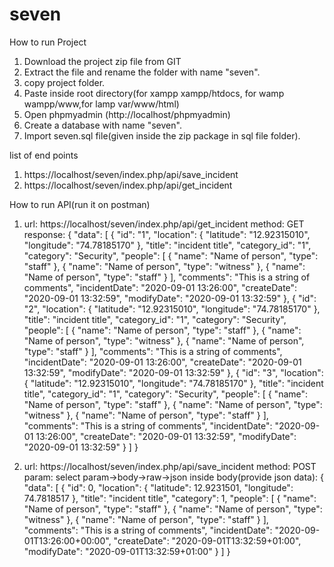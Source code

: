 # seven
How to run Project

1. Download the project zip file from GIT
2. Extract the file and rename the folder with name "seven".
3. copy project folder.
4. Paste inside root directory(for xampp xampp/htdocs, for wamp wampp/www,for lamp var/www/html)
5. Open phpmyadmin (http://localhost/phpmyadmin)
6. Create a database with name "seven".
7. Import seven.sql file(given inside the zip package in sql file folder).


list of end points
1. https://localhost/seven/index.php/api/save_incident
2. https://localhost/seven/index.php/api/get_incident

How to run API(run it on postman)

1. url: https://localhost/seven/index.php/api/get_incident
    method: GET
	response: {
				"data": [
					{
						"id": "1",
						"location": {
							"latitude": "12.92315010",
							"longitude": "74.78185170"
						},
						"title": "incident title",
						"category_id": "1",
						"category": "Security",
						"people": [
							{
								"name": "Name of person",
								"type": "staff"
							},
							{
								"name": "Name of person",
								"type": "witness"
							},
							{
								"name": "Name of person",
								"type": "staff"
							}
						],
						"comments": "This is a string of comments",
						"incidentDate": "2020-09-01 13:26:00",
						"createDate": "2020-09-01 13:32:59",
						"modifyDate": "2020-09-01 13:32:59"
					},
					{
						"id": "2",
						"location": {
							"latitude": "12.92315010",
							"longitude": "74.78185170"
						},
						"title": "incident title",
						"category_id": "1",
						"category": "Security",
						"people": [
							{
								"name": "Name of person",
								"type": "staff"
							},
							{
								"name": "Name of person",
								"type": "witness"
							},
							{
								"name": "Name of person",
								"type": "staff"
							}
						],
						"comments": "This is a string of comments",
						"incidentDate": "2020-09-01 13:26:00",
						"createDate": "2020-09-01 13:32:59",
						"modifyDate": "2020-09-01 13:32:59"
					},
					{
						"id": "3",
						"location": {
							"latitude": "12.92315010",
							"longitude": "74.78185170"
						},
						"title": "incident title",
						"category_id": "1",
						"category": "Security",
						"people": [
							{
								"name": "Name of person",
								"type": "staff"
							},
							{
								"name": "Name of person",
								"type": "witness"
							},
							{
								"name": "Name of person",
								"type": "staff"
							}
						],
						"comments": "This is a string of comments",
						"incidentDate": "2020-09-01 13:26:00",
						"createDate": "2020-09-01 13:32:59",
						"modifyDate": "2020-09-01 13:32:59"
					}
				]
			}
	
2. url: https://localhost/seven/index.php/api/save_incident
    method: POST
	param: select param->body->raw->json
	inside body(provide json data): {
				  "data": [
					{
					  "id": 0,
					  "location": {
						"latitude": 12.9231501,
						"longitude": 74.7818517
					  },
					  "title": "incident title",
					  "category": 1,
					  "people": [
						{
						  "name": "Name of person",
						  "type": "staff"
						},
						{
						  "name": "Name of person",
						  "type": "witness"
						},
						{
						  "name": "Name of person",
						  "type": "staff"
						}
					  ],
					  "comments": "This is a string of comments",
					  "incidentDate": "2020-09-01T13:26:00+00:00",
					  "createDate": "2020-09-01T13:32:59+01:00",
					  "modifyDate": "2020-09-01T13:32:59+01:00"
					}
				  ]
				}
